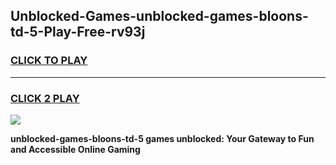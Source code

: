 
## Unblocked-Games-unblocked-games-bloons-td-5-Play-Free-rv93j
<h3>
<a href="https://premium76.site?title=unblocked-games-bloons-td-5&ref=20M">CLICK TO PLAY</a></h3>
<hr>

<h3>
<a href="https://premium76.site?title=unblocked-games-bloons-td-5&ref=20M">CLICK 2 PLAY</a>
  
</h3>

<a href="https://premium76.site?title=unblocked-games-bloons-td-5&ref=19M"><img src="https://clearcache.store/games.png"></a>


**unblocked-games-bloons-td-5 games unblocked: Your Gateway to Fun and Accessible Online Gaming**
